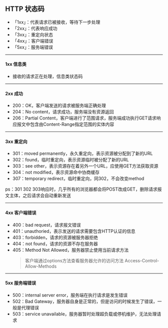 ## HTTP 状态码

* 「1xx」：代表请求已被接收，等待下一步处理
* 「2xx」：代表响应成功
* 「3xx」：重定向状态
* 「4xx」：客户端错误
* 「5xx」：服务端错误

---

#### 1xx 信息类

* 接收的请求正在处理，信息类状态码

---

#### 2xx 成功

* 200：OK，客户端发送的请求被服务端正确处理
* 204：No content，请求成功，服务端没有资源返回
* 206：Partial Content，客户端进行了范围请求，服务端成功执行GET请求响应报文中包含由Content-Range指定范围的实体内容

---

#### 3xx 重定向

* 301：moved permanently，永久重定向，表示资源被分配到了新的URL
* 302：found，临时重定向，表示资源临时被分配了新的URL
* 303：see other，表示资源存在着另外一个URL，应使用GET方法获取资源
* 304：not modified，表示资源命中协商缓存
* 307：temporary redirect，临时重定向，同302，不会改变method

ps：301 302 303响应时，几乎所有的浏览器都会将POST改成GET，删除请求报文主体，之后请求会自动重新发送

---

#### 4xx 客户端错误

* 400：bad request，请求报文错误
* 401：unauthoried，表示发送的请求需要包含HTTP认证的信息
* 403：forbidden，请求的资源被服务器拒绝
* 404：not found，请求的资源不存在服务器
* 405：Method Not Allowed，服务器禁止使用当前请求方法
    > 客户端通过options方法查看服务器允许的访问方法
    > Access-Control-Allow-Methods

---

#### 5xx 服务端错误

* 500：internal server error，服务端在执行请求是发生错误
* 502：Bad Gateway，服务器自身是正常的，但是访问的时候发生了错误，一般是代理错误
* 503：service unavailable，服务器暂时处理超负载或停机维护，无法处理请求
